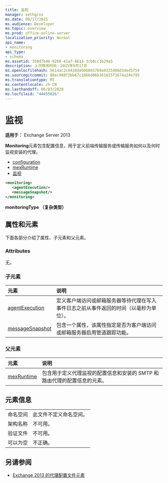 ```yaml
---
title: 监视
manager: sethgros
ms.date: 09/17/2015
ms.audience: Developer
ms.topic: overview
ms.prod: office-online-server
localization_priority: Normal
api_name:
- monitoring
api_type:
- schema
ms.assetid: 350d7b46-9260-41a7-8613-3cb8cc1b29a5
description: 上次修改时间：2015年9月17日
ms.openlocfilehash: 5614ac2c6428da9b6845769a9335486d3ded5754
ms.sourcegitcommit: 88ec988f2bb67c1866d06b361615f3674a24e795
ms.translationtype: MT
ms.contentlocale: zh-CN
ms.lasthandoff: 06/03/2020
ms.locfileid: "44455826"
---
```

# <a name="monitoring"></a>监视
  
**适用于：** Exchange Server 2013
  
**Monitoring**元素包含配置信息，用于定义前端传输服务或传输服务如何以及何时监视安装的代理。 
  
- [configuration](configuration.md)  
- [mexRuntime](mexruntime.md)  
- [监视](monitoring.md)
  
```XML
<monitoring>
   <agentExecution/>
   <messageSnapshot/>
</monitoring>
```

**monitoringType （复杂类型）**

## <a name="attributes-and-elements"></a>属性和元素

下面各部分介绍了属性、子元素和父元素。
  
### <a name="attributes"></a>Attributes

无。
  
### <a name="child-elements"></a>子元素

|**元素**|**说明**|
|:-----|:-----|
|[agentExecution](agentexecution.md) <br/> |定义客户端访问或邮箱服务器等待代理在写入事件日志之前从事件返回的时间（以毫秒为单位）。  <br/> |
|[messageSnapshot](messagesnapshot.md) <br/> |包含一个属性，该属性指定是否为客户端访问或邮箱服务器启用管道跟踪功能。  <br/> |
   
### <a name="parent-elements"></a>父元素

|**元素**|**说明**|
|:-----|:-----|
|[mexRuntime](mexruntime.md) <br/> |包含用于定义代理监视的配置信息和安装的 SMTP 和路由代理的配置信息的元素。  <br/> |
   
## <a name="element-information"></a>元素信息

|||
|:-----|:-----|
|命名空间  <br/> |此文件不定义命名空间。  <br/> |
|架构名称  <br/> |不可用。  <br/> |
|验证文件  <br/> |不可用。  <br/> |
|可以为空  <br/> |不正确。  <br/> |
   
## <a name="see-also"></a>另请参阅

- [Exchange 2013 的代理配置文件元素](agents-configuration-file-elements-for-exchange-2013.md)

